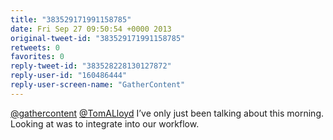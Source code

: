 ```yaml
---
title: "383529171991158785"
date: Fri Sep 27 09:50:54 +0000 2013
original-tweet-id: "383529171991158785"
retweets: 0
favorites: 0
reply-tweet-id: "383528228130127872"
reply-user-id: "160486444"
reply-user-screen-name: "GatherContent"
---
```

<a href="https://twitter.com/gathercontent">@gathercontent</a> <a href="https://twitter.com/TomALloyd">@TomALloyd</a> I’ve only just been talking about this morning. Looking at was to integrate into our workflow.
